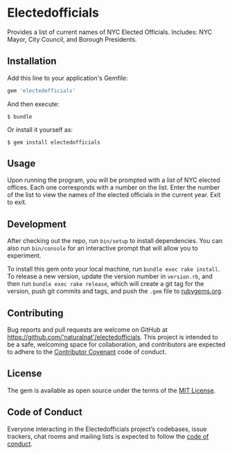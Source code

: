 # Electedofficials

Provides a list of current names of NYC Elected Officials. Includes: NYC Mayor, City Council, and Borough Presidents.

## Installation

Add this line to your application's Gemfile:

```ruby
gem 'electedofficials'
```

And then execute:

    $ bundle

Or install it yourself as:

    $ gem install electedofficials

## Usage

Upon running the program, you will be prompted with a list of NYC elected offices. Each one corresponds with a number on the list. Enter the number of the list to view the names of the elected officials in the current year. Exit to exit.  

## Development

After checking out the repo, run `bin/setup` to install dependencies. You can also run `bin/console` for an interactive prompt that will allow you to experiment.

To install this gem onto your local machine, run `bundle exec rake install`. To release a new version, update the version number in `version.rb`, and then run `bundle exec rake release`, which will create a git tag for the version, push git commits and tags, and push the `.gem` file to [rubygems.org](https://rubygems.org).

## Contributing

Bug reports and pull requests are welcome on GitHub at https://github.com/'naturalnat'/electedofficials. This project is intended to be a safe, welcoming space for collaboration, and contributors are expected to adhere to the [Contributor Covenant](http://contributor-covenant.org) code of conduct.

## License

The gem is available as open source under the terms of the [MIT License](https://opensource.org/licenses/MIT).

## Code of Conduct

Everyone interacting in the Electedofficials project’s codebases, issue trackers, chat rooms and mailing lists is expected to follow the [code of conduct](https://github.com/'naturalnat'/electedofficials/blob/master/CODE_OF_CONDUCT.md).
